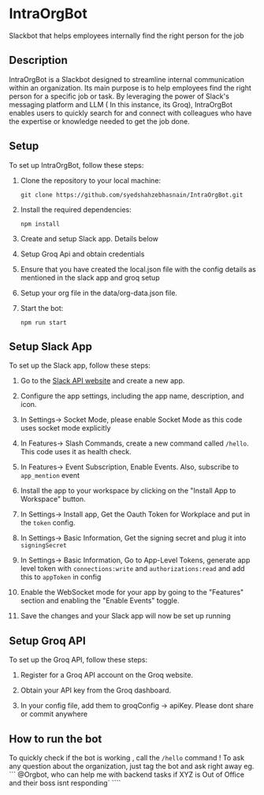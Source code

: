 # IntraOrgBot
Slackbot that helps employees internally find the right person for the job


## Description
IntraOrgBot is a Slackbot designed to streamline internal communication within an organization. Its main purpose is to help employees find the right person for a specific job or task. By leveraging the power of Slack's messaging platform and LLM ( In this instance, its Groq), IntraOrgBot enables users to quickly search for and connect with colleagues who have the expertise or knowledge needed to get the job done.

## Setup
To set up IntraOrgBot, follow these steps:

1. Clone the repository to your local machine:
    ```
    git clone https://github.com/syedshahzebhasnain/IntraOrgBot.git
    ```

2. Install the required dependencies:
    ```
    npm install
    ```

3. Create and setup Slack app. Details below

4. Setup Groq Api and obtain credentials

5. Ensure that you have created the local.json file with the config details as mentioned in the slack app and groq setup

6. Setup your org file in the data/org-data.json file. 

7. Start the bot:
    ```
    npm run start
    ```


## Setup Slack App


To set up the Slack app, follow these steps:

1. Go to the [Slack API website](https://api.slack.com/apps) and create a new app.

2. Configure the app settings, including the app name, description, and icon.

3. In Settings-> Socket Mode, please enable Socket Mode as this code uses socket mode explicitly

4. In Features-> Slash Commands, create a new command called `/hello`. This code uses it as health check.

5. In Features-> Event Subscription, Enable Events. Also, subscribe to `app_mention` event

6. Install the app to your workspace by clicking on the "Install App to Workspace" button.

7. In Settings-> Install app, Get the Oauth Token for Workplace and put in the `token` config. 

8. In Settings-> Basic Information, Get the signing secret and plug it into `signingSecret` 

9. In Settings-> Basic Information, Go to App-Level Tokens, generate app level token with `connections:write` and `authorizations:read` and add this to `appToken` in config

10. Enable the WebSocket mode for your app by going to the "Features" section and enabling the "Enable Events" toggle.

11. Save the changes and your Slack app will now be set up running


## Setup Groq API

To set up the Groq API, follow these steps:

1. Register for a Groq API account on the Groq website.

2. Obtain your API key from the Groq dashboard.

3. In your config file, add them to groqConfig -> apiKey. Please dont share or commit anywhere


## How to run the bot

To quickly check if the bot is working , call the `/hello` command !
To ask any question about the organization, just tag the bot and ask right away
eg. 
    ```
   @Orgbot, who can help me with backend tasks if XYZ is Out of Office and their boss isnt responding`
    ````

